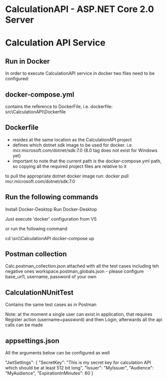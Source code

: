 # CalculationAPI - ASP.NET Core 2.0 Server
Calculation API Service
=======================

## Run in Docker
In order to execute CalculationAPI service in docker two files need to be configured:

docker-compose.yml 
------------------
contains the reference to DockerFile, i.e. dockerfile: src\CalculationAPI\Dockerfile

Dockerfile
----------
- resides at the same location as the CalculationAPI project
- defines which dotnet sdk image to be used for docker. i.e. mcr.microsoft.com/dotnet/sdk:7.0 (8.0 tag does not exist for Windows yet)
- important to note that the current path is the docker-compose.yml path, so copying all the required project files are relative to it

to pull the appropriate dotnet docker image run:
	docker pull mcr.microsoft.com/dotnet/sdk:7.0
	
Run the following commands
--------------------------
Install Docker-Desktop
Run Docker-Desktop

Just execute 'docker' configuration from VS

or run the following command

cd <your root folder>\src\CalculationAPI
docker-compose up

## Postman collection

Calc.postman_collection.json attached with all the test cases including teh negative ones
workspace.postman_globals.json - please configure base_url1, username, password of your own

## CalculationNUnitTest
Contains the same test cases as in Postman

Note: at the moment a single user can exist in application, that requires Register action (username+password) and then Login, afterwards all the api calls can be made

## appsettings.json
All the arguments below can be configured as well

"JwtSettings": {
  "SecretKey": "This is my secret key for calculation API which should be at least 512 bit long",
  "Issuer": "MyIssuer",
  "Audience": "MyAudience",
  "ExpirationInMinutes":  60
}




